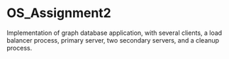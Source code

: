 # OS_Assignment2

Implementation of graph database application, with several clients, a load balancer process, primary server, two secondary servers, and a cleanup process.
